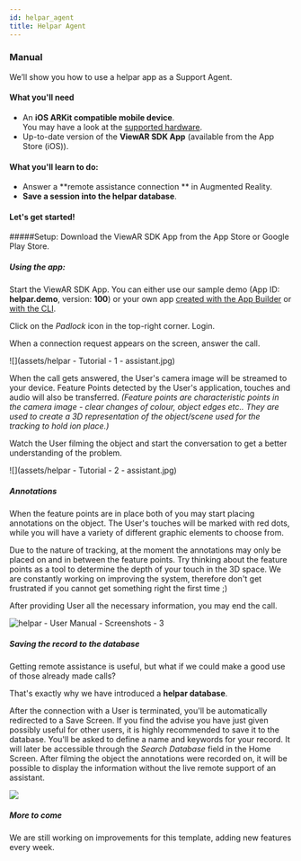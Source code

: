 ```yaml
---
id: helpar_agent
title: Helpar Agent
---
```


### Manual

We’ll show you how to use a helpar app as a Support Agent.

#### What you'll need

- An **iOS ARKit compatible mobile device**.  
  You may have a look at the [supported hardware](/docs/sdk/advanced_guides/hardware).
- Up-to-date version of the **ViewAR SDK App** (available from the App Store (iOS)).

#### What you'll learn to do:

- Answer a **remote assistance connection ** in Augmented Reality.
- **Save a session into the helpar database**.

#### Let's get started!

#####Setup:
Download the ViewAR SDK App from the App Store or Google Play Store.

##### Using the app:

Start the ViewAR SDK App. You can either use our sample demo (App ID: **helpar.demo**, version: **100**) or your own app [created with the App Builder](tutorials/helpar/app_builder) or [with the CLI](tutorials/helpar/cli).

Click on the _Padlock_ icon in the top-right corner. Login.

When a connection request appears on the screen, answer the call.

![](assets/helpar - Tutorial - 1 - assistant.jpg)

When the call gets answered, the User's camera image will be streamed to your device. Feature Points detected by the User's application, touches and audio will also be transferred. _(Feature points are characteristic points in the camera image - clear changes of colour, object edges etc.. They are used to create a 3D representation of the object/scene used for the tracking to hold ion place.)_

Watch the User filming the object and start the conversation to get a better understanding of the problem.

![](assets/helpar - Tutorial - 2 - assistant.jpg)

##### Annotations

When the feature points are in place both of you may start placing annotations on the object. The User's touches will be marked with red dots, while you will have a variety of different graphic elements to choose from.

Due to the nature of tracking, at the moment the annotations may only be placed on and in between the feature points. Try thinking about the feature points as a tool to determine the depth of your touch in the 3D space. We are constantly working on improving the system, therefore don't get frustrated if you cannot get something right the first time ;)

After providing User all the necessary information, you may end the call.

![helpar - User Manual - Screenshots - 3](assets/helpar%20-%20Tutorial%20-%203.jpg)

##### Saving the record to the database

Getting remote assistance is useful, but what if we could make a good use of those already made calls?

That's exactly why we have introduced a **helpar database**.

After the connection with a User is terminated, you'll be automatically redirected to a Save Screen. If you find the advise you have just given possibly useful for other users, it is highly recommended to save it to the database. You'll be asked to define a name and keywords for your record. It will later be accessible through the _Search Database_ field in the Home Screen. After filming the object the annotations were recorded on, it will be possible to display the information without the live remote support of an assistant.

![](assets/helpar%20-%20Tutorial%20-%204%20-%20assistant.jpg)

##### More to come

We are still working on improvements for this template, adding new features every week.
